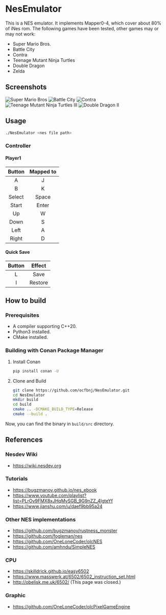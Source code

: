 # NesEmulator

This is a NES emulator. It implements Mapper0-4, which cover about 80% of iNes rom. The following games have been
tested, other games may or may not work:

- Super Mario Bros.
- Battle City
- Contra
- Teenage Mutant Ninja Turtles
- Double Dragon
- Zelda

## Screenshots

![Super Mario Bros](./images/Super%20Mario%20Bros.png)
![Battle City](images/Battle%20City.png)
![Contra](./images/Contra.png)
![Teenage Mutant Ninja Turtles III](./images/Teenage%20Mutant%20Ninja%20Turtles%20III.png)
![Double Dragon II](./images/Double%20Dragon%20II.png)

## Usage

~~~bash
./NesEmulator <nes file path>
~~~

### Controller

#### Player1

| Button | Mapped to |
|:------:|:---------:|
|   A    |     J     |
|   B    |     K     |
| Select |   Space   |
| Start  |   Enter   |
|   Up   |     W     |
|  Down  |     S     |
|  Left  |     A     |
| Right  |     D     |

#### Quick Save

| Button | Effect  |
|:------:|:-------:|
|   L    |  Save   |
|   I    | Restore |

## How to build

### Prerequisites

- A compiler supporting C++20.
- Python3 installed.
- CMake installed.

### Building with Conan Package Manager

1. Install Conan

    ~~~bash
    pip install conan -U
    ~~~

2. Clone and Build

    ~~~bash
    git clone https://github.com/ocfbnj/NesEmulator.git
    cd NesEmulator
    mkdir build
    cd build
    cmake .. -DCMAKE_BUILD_TYPE=Release
    cmake --build .
    ~~~

Now, you can find the binary in `build/src` directory.

## References

### Nesdev Wiki

- <https://wiki.nesdev.org>

### Tutorials

- <https://bugzmanov.github.io/nes_ebook>
- <https://www.youtube.com/playlist?list=PLrOv9FMX8xJHqMvSGB_9G9nZZ_4IgteYf>
- <https://www.jianshu.com/u/daef9bb95a24>

### Other NES implementations

- <https://github.com/bugzmanov/rustness_monster>
- <https://github.com/fogleman/nes>
- <https://github.com/OneLoneCoder/olcNES>
- <https://github.com/amhndu/SimpleNES>

### CPU

- <https://skilldrick.github.io/easy6502>
- <https://www.masswerk.at/6502/6502_instruction_set.html>
- <http://obelisk.me.uk/6502/> (This page was closed.)

### Graphic

- <https://github.com/OneLoneCoder/olcPixelGameEngine>

